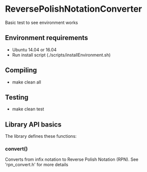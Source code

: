 # ReversePolishNotationConverter
Basic test to see environment works

## Environment requirements
*	Ubuntu 14.04 or 16.04
*	Run install script (./scripts/installEnvironment.sh)

## Compiling
*	make clean all

## Testing
*	make clean test

## Library API basics
The library defines these functions:
### convert()
Converts from infix notation to Reverse Polish Notation (RPN).
See 'rpn_convert.h' for more details
